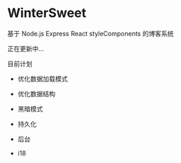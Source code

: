 # WinterSweet

基于 Node.js Express React styleComponents 的博客系统

正在更新中...

目前计划

- 优化数据加载模式
- 优化数据结构

- 黑暗模式

- 持久化

- 后台

- i18

  
